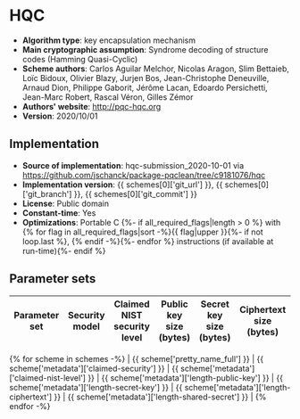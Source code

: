 HQC
===

- **Algorithm type**: key encapsulation mechanism
- **Main cryptographic assumption**: Syndrome decoding of structure codes (Hamming Quasi-Cyclic)
- **Scheme authors**: Carlos Aguilar Melchor, Nicolas Aragon, Slim Bettaieb, Loïc Bidoux, Olivier Blazy, Jurjen Bos, Jean-Christophe Deneuville, Arnaud Dion, Philippe Gaborit, Jérôme Lacan, Edoardo Persichetti, Jean-Marc Robert, Rascal Véron, Gilles Zémor
- **Authors' website**: http://pqc-hqc.org
- **Version**: 2020/10/01

Implementation
--------------

- **Source of implementation**: hqc-submission_2020-10-01 via https://github.com/jschanck/package-pqclean/tree/c9181076/hqc
- **Implementation version**: {{ schemes[0]['git_url'] }}, {{ schemes[0]['git_branch'] }}, {{ schemes[0]['git_commit'] }}
- **License**: Public domain
- **Constant-time**: Yes
- **Optimizations**: Portable C {%- if all_required_flags|length > 0 %} with {% for flag in all_required_flags|sort -%}{{ flag|upper }}{%- if not loop.last %}, {% endif -%}{%- endfor %} instructions (if available at run-time){%- endif %}

Parameter sets
--------------

| Parameter set             | Security model | Claimed NIST security level | Public key size (bytes) | Secret key size (bytes) | Ciphertext size (bytes) | Shared secret size (bytes) |
|---------------------------|----------------|-----------------------------|-------------------------|-------------------------|-------------------------|----------------------------|
{% for scheme in schemes -%}
| {{ scheme['pretty_name_full'] }} | {{ scheme['metadata']['claimed-security'] }} | {{ scheme['metadata']['claimed-nist-level'] }} | {{ scheme['metadata']['length-public-key'] }} | {{ scheme['metadata']['length-secret-key'] }} | {{ scheme['metadata']['length-ciphertext'] }} | {{ scheme['metadata']['length-shared-secret'] }} |
{% endfor -%}
